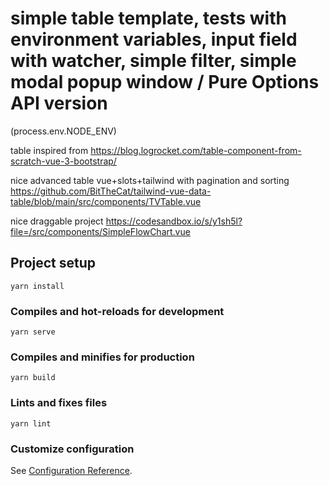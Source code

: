 # simple table template, tests with environment variables, input field with watcher, simple filter, simple modal popup window / Pure Options API version

(process.env.NODE_ENV)

table inspired from https://blog.logrocket.com/table-component-from-scratch-vue-3-bootstrap/

nice advanced table vue+slots+tailwind with pagination and sorting
https://github.com/BitTheCat/tailwind-vue-data-table/blob/main/src/components/TVTable.vue

nice draggable project https://codesandbox.io/s/y1sh5l?file=/src/components/SimpleFlowChart.vue

## Project setup

```
yarn install
```

### Compiles and hot-reloads for development

```
yarn serve
```

### Compiles and minifies for production

```
yarn build
```

### Lints and fixes files

```
yarn lint
```

### Customize configuration

See [Configuration Reference](https://cli.vuejs.org/config/).
